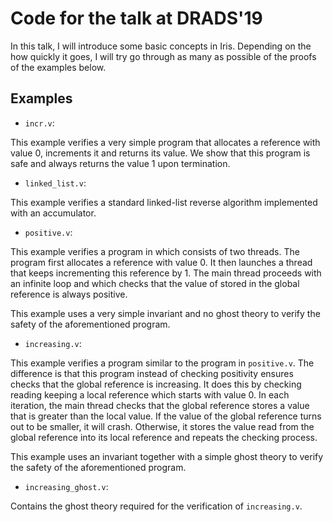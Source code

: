 # Code for the talk at DRADS'19

In this talk, I will introduce some basic concepts in Iris. Depending
on the how quickly it goes, I will try go through as many as possible
of the proofs of the examples below.


## Examples

- ```incr.v```:

This example verifies a very simple program that allocates a reference
with value 0, increments it and returns its value. We show that this
program is safe and always returns the value 1 upon termination.


- ```linked_list.v```:

This example verifies a standard linked-list reverse algorithm
implemented with an accumulator.

- ```positive.v```:

This example verifies a program in which consists of two threads. The
program first allocates a reference with value 0. It then launches a
thread that keeps incrementing this reference by 1. The main thread
proceeds with an infinite loop and which checks that the value of
stored in the global reference is always positive.

This example uses a very simple invariant and no ghost theory to
verify the safety of the aforementioned program.

- ```increasing.v```:

This example verifies a program similar to the program in ```positive.v```.
The difference is that this program instead of checking positivity
ensures checks that the global reference is increasing. It does this
by checking reading keeping a local reference which starts with
value 0.  In each iteration, the main thread checks that the global
reference stores a value that is greater than the local value. If the
value of the global reference turns out to be smaller, it will crash.
Otherwise, it stores the value read from the global reference into its
local reference and repeats the checking process.

This example uses an invariant together with a simple ghost theory to
verify the safety of the aforementioned program.

- ```increasing_ghost.v```:

Contains the ghost theory required for the verification of ```increasing.v```.
